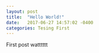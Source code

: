 ```yaml
---
layout: post
title:  "Hello World!"
date:   2017-06-27 14:57:02 -0400
categories: Tesing First
---
```

First post watttttt



[jekyll-docs]: https://jekyllrb.com/docs/home
[jekyll-gh]:   https://github.com/jekyll/jekyll
[jekyll-talk]: https://talk.jekyllrb.com/
